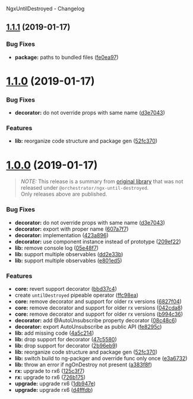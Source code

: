 NgxUntilDestroyed - Changelog

## [1.1.1](https://github.com/orchestratora/ngx-until-destroyed/compare/v1.1.0...v1.1.1) (2019-01-17)


### Bug Fixes

* **package:** paths to bundled files ([fe0ea97](https://github.com/orchestratora/ngx-until-destroyed/commit/fe0ea97))

# [1.1.0](https://github.com/orchestratora/ngx-until-destroyed/compare/v1.0.0...v1.1.0) (2019-01-17)


### Bug Fixes

* **decorator:** do not override props with same name ([d3e7043](https://github.com/orchestratora/ngx-until-destroyed/commit/d3e7043))


### Features

* **lib:** reorganize code structure and package gen ([52fc370](https://github.com/orchestratora/ngx-until-destroyed/commit/52fc370))

# [1.0.0](https://github.com/orchestratora/ngx-until-destroyed/compare/v1.0.0) (2019-01-17)

> _NOTE:_ This release is a summary from [original library](https://github.com/NetanelBasal/ngx-take-until-destroy)
> that was not released under `@orchestrator/ngx-until-destroyed`.  
> Only releases above are published.

### Bug Fixes

* **decorator:** do not override props with same name ([d3e7043](https://github.com/orchestratora/ngx-until-destroyed/commit/d3e7043))
* **decorator:** export with proper name ([607a7f7](https://github.com/orchestratora/ngx-until-destroyed/commit/607a7f7))
* **decorator:** implementation ([423a896](https://github.com/orchestratora/ngx-until-destroyed/commit/423a896))
* **decorator:** use component instance instead of prototype ([209ef22](https://github.com/orchestratora/ngx-until-destroyed/commit/209ef22))
* **lib:** remove console log ([05e48f7](https://github.com/orchestratora/ngx-until-destroyed/commit/05e48f7))
* **lib:** support multiple observables ([dd2e33b](https://github.com/orchestratora/ngx-until-destroyed/commit/dd2e33b))
* **lib:** support multiple observables ([e801ed5](https://github.com/orchestratora/ngx-until-destroyed/commit/e801ed5))


### Features

* **core:** revert support decorator ([bbd37c4](https://github.com/orchestratora/ngx-until-destroyed/commit/bbd37c4))
* create `untilDestroyed` pipeable operator ([ffc98ea](https://github.com/orchestratora/ngx-until-destroyed/commit/ffc98ea))
* **core:** remove decorator and support for older rx versions ([6827f04](https://github.com/orchestratora/ngx-until-destroyed/commit/6827f04))
* **core:** remove decorator and support for older rx versions ([042cda8](https://github.com/orchestratora/ngx-until-destroyed/commit/042cda8))
* **core:** remove decorator and support for older rx versions ([b994c36](https://github.com/orchestratora/ngx-until-destroyed/commit/b994c36))
* **decorator:** add @AutoUnsubscribe property decorator ([08c48c6](https://github.com/orchestratora/ngx-until-destroyed/commit/08c48c6))
* **decorator:** export AutoUnsubscribe as public API ([fe8295c](https://github.com/orchestratora/ngx-until-destroyed/commit/fe8295c))
* **lib:** add missing code ([4a5c214](https://github.com/orchestratora/ngx-until-destroyed/commit/4a5c214))
* **lib:** drop support for decorator ([47c5580](https://github.com/orchestratora/ngx-until-destroyed/commit/47c5580))
* **lib:** drop support for decorator ([2b96eb9](https://github.com/orchestratora/ngx-until-destroyed/commit/2b96eb9))
* **lib:** reorganize code structure and package gen ([52fc370](https://github.com/orchestratora/ngx-until-destroyed/commit/52fc370))
* **lib:** switch build to ng-packger and override func only once ([e3a6732](https://github.com/orchestratora/ngx-until-destroyed/commit/e3a6732))
* **lib:** throw an error if ngOnDestroy not present ([a383f8f](https://github.com/orchestratora/ngx-until-destroyed/commit/a383f8f))
* **rx:** upgrade to rx6 ([125c3f7](https://github.com/orchestratora/ngx-until-destroyed/commit/125c3f7))
* **rx:** upgrade to rx6 ([726b175](https://github.com/orchestratora/ngx-until-destroyed/commit/726b175))
* **upgrade:** upgrade rx6 ([1db947e](https://github.com/orchestratora/ngx-until-destroyed/commit/1db947e))
* **upgrade:** upgrade rx6 ([d4fffdb](https://github.com/orchestratora/ngx-until-destroyed/commit/d4fffdb))
